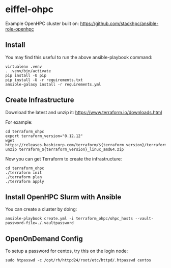 # eiffel-ohpc

Example OpenHPC cluster built on:
https://github.com/stackhpc/ansible-role-openhpc

## Install

You may find this useful to run the above ansible-playbook command:

    virtualenv .venv
    . .venv/bin/activate
    pip install -U pip
    pip install -U -r requirements.txt
    ansible-galaxy install -r requirements.yml

## Create Infrastructure

Download the latest and unzip it:
https://www.terraform.io/downloads.html

For example:

    cd terraform_ohpc
    export terraform_version="0.12.12"
    wget https://releases.hashicorp.com/terraform/${terraform_version}/terraform_${terraform_version}_linux_amd64.zip
    unzip terraform_${terraform_version}_linux_amd64.zip

Now you can get Terraform to create the infrastructure:

    cd terraform_ohpc
    ./terraform init
    ./terraform plan
    ./terraform apply

## Install OpenHPC Slurm with Ansible

You can create a cluster by doing:

    ansible-playbook create.yml -i terraform_ohpc/ohpc_hosts --vault-password-file=./.vaultpassword

## OpenOnDemand Config

To setup a password for centos, try this on the login node:

    sudo htpasswd -c /opt/rh/httpd24/root/etc/httpd/.htpasswd centos
